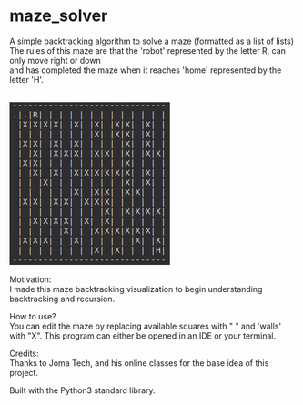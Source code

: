# maze_solver<br/>
A simple backtracking algorithm to solve a maze (formatted as a list of lists)<br/>
The rules of this maze are that the 'robot' represented by the letter R, can only move right or down <br/>
and has completed the maze when it reaches 'home' represented by the letter 'H'.<br/><br/>

![](https://raw.githubusercontent.com/MaxHarlan206/maze_solver/main/maze.gif)

Motivation:<br/>
I made this maze backtracking visualization to begin understanding backtracking and recursion. 

How to use?<br/>
You can edit the maze by replacing available squares with " " and 'walls' with "X".
This program can either be opened in an IDE or your terminal.

Credits:<br/>
Thanks to Joma Tech, and his online classes for the base idea of this project.

Built with the Python3 standard library.
